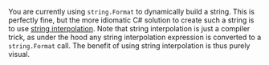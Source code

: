 You are currently using `string.Format` to dynamically build a string. This is perfectly fine, but the more idiomatic C# solution to create such a string is to use [string interpolation](https://csharp.net-tutorials.com/operators/the-string-interpolation-operator/). Note that string interpolation is just a compiler trick, as under the hood any string interpolation expression is converted to a `string.Format` call. The benefit of using string interpolation is thus purely visual.
